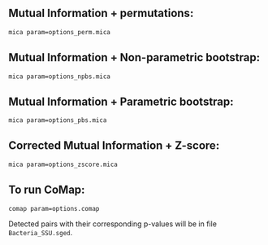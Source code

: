 ## Mutual Information + permutations:

```bash
mica param=options_perm.mica
```


## Mutual Information + Non-parametric bootstrap:

```bash
mica param=options_npbs.mica
```


## Mutual Information + Parametric bootstrap:

```bash
mica param=options_pbs.mica
```


## Corrected Mutual Information + Z-score:

```bash
mica param=options_zscore.mica
```


## To run CoMap:

```bash
comap param=options.comap
```

Detected pairs with their corresponding p-values will be in file `Bacteria_SSU.sged`.


